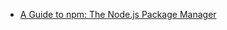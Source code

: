 * [A Guide to npm: The Node.js Package Manager](https://www.toptal.com/javascript/a-guide-to-npm-the-node-package-manager)
